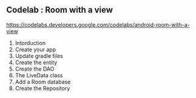 ## Codelab : Room with a view

https://codelabs.developers.google.com/codelabs/android-room-with-a-view

1. Intorduction
2. Create your app
3. Update gradle files
4. Create the entity
5. Create the DAO
6. The LiveData class
7. Add a Room database
8. Create the Repository
